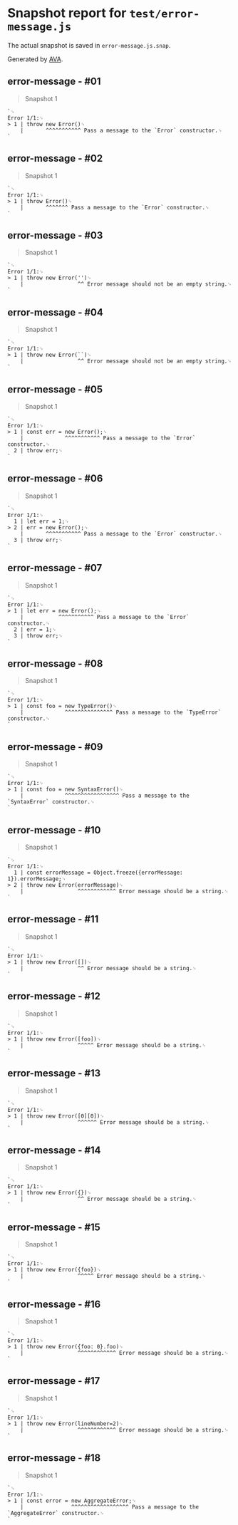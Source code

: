# Snapshot report for `test/error-message.js`

The actual snapshot is saved in `error-message.js.snap`.

Generated by [AVA](https://avajs.dev).

## error-message - #01

> Snapshot 1

    `␊
    Error 1/1:␊
    > 1 | throw new Error()␊
        |       ^^^^^^^^^^^ Pass a message to the `Error` constructor.␊
    `

## error-message - #02

> Snapshot 1

    `␊
    Error 1/1:␊
    > 1 | throw Error()␊
        |       ^^^^^^^ Pass a message to the `Error` constructor.␊
    `

## error-message - #03

> Snapshot 1

    `␊
    Error 1/1:␊
    > 1 | throw new Error('')␊
        |                 ^^ Error message should not be an empty string.␊
    `

## error-message - #04

> Snapshot 1

    `␊
    Error 1/1:␊
    > 1 | throw new Error(``)␊
        |                 ^^ Error message should not be an empty string.␊
    `

## error-message - #05

> Snapshot 1

    `␊
    Error 1/1:␊
    > 1 | const err = new Error();␊
        |             ^^^^^^^^^^^ Pass a message to the `Error` constructor.␊
      2 | throw err;␊
    `

## error-message - #06

> Snapshot 1

    `␊
    Error 1/1:␊
      1 | let err = 1;␊
    > 2 | err = new Error();␊
        |       ^^^^^^^^^^^ Pass a message to the `Error` constructor.␊
      3 | throw err;␊
    `

## error-message - #07

> Snapshot 1

    `␊
    Error 1/1:␊
    > 1 | let err = new Error();␊
        |           ^^^^^^^^^^^ Pass a message to the `Error` constructor.␊
      2 | err = 1;␊
      3 | throw err;␊
    `

## error-message - #08

> Snapshot 1

    `␊
    Error 1/1:␊
    > 1 | const foo = new TypeError()␊
        |             ^^^^^^^^^^^^^^^ Pass a message to the `TypeError` constructor.␊
    `

## error-message - #09

> Snapshot 1

    `␊
    Error 1/1:␊
    > 1 | const foo = new SyntaxError()␊
        |             ^^^^^^^^^^^^^^^^^ Pass a message to the `SyntaxError` constructor.␊
    `

## error-message - #10

> Snapshot 1

    `␊
    Error 1/1:␊
      1 | const errorMessage = Object.freeze({errorMessage: 1}).errorMessage;␊
    > 2 | throw new Error(errorMessage)␊
        |                 ^^^^^^^^^^^^ Error message should be a string.␊
    `

## error-message - #11

> Snapshot 1

    `␊
    Error 1/1:␊
    > 1 | throw new Error([])␊
        |                 ^^ Error message should be a string.␊
    `

## error-message - #12

> Snapshot 1

    `␊
    Error 1/1:␊
    > 1 | throw new Error([foo])␊
        |                 ^^^^^ Error message should be a string.␊
    `

## error-message - #13

> Snapshot 1

    `␊
    Error 1/1:␊
    > 1 | throw new Error([0][0])␊
        |                 ^^^^^^ Error message should be a string.␊
    `

## error-message - #14

> Snapshot 1

    `␊
    Error 1/1:␊
    > 1 | throw new Error({})␊
        |                 ^^ Error message should be a string.␊
    `

## error-message - #15

> Snapshot 1

    `␊
    Error 1/1:␊
    > 1 | throw new Error({foo})␊
        |                 ^^^^^ Error message should be a string.␊
    `

## error-message - #16

> Snapshot 1

    `␊
    Error 1/1:␊
    > 1 | throw new Error({foo: 0}.foo)␊
        |                 ^^^^^^^^^^^^ Error message should be a string.␊
    `

## error-message - #17

> Snapshot 1

    `␊
    Error 1/1:␊
    > 1 | throw new Error(lineNumber=2)␊
        |                 ^^^^^^^^^^^^ Error message should be a string.␊
    `

## error-message - #18

> Snapshot 1

    `␊
    Error 1/1:␊
    > 1 | const error = new AggregateError;␊
        |               ^^^^^^^^^^^^^^^^^^ Pass a message to the `AggregateError` constructor.␊
    `
